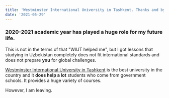 ```yaml
---
title: 'Westminster International University in Tashkent. Thanks and bye bye!'
date: '2021-05-29'
---
```


### 2020-2021 academic year has played a huge role for my future life.

This is not in the terms of that "WIUT helped me", but I got lessons that studying in Uzbekistan completely does not fit international standards and does not prepare **you** for global challenges.

[Westminster International University in Tashkent](http://wiut.uz) is the best university in the country and it **does help a lot** students who come from government schools. It provides a huge variety of courses.

However, I am leaving.
